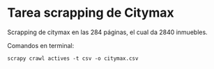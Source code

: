 # Tarea scrapping de Citymax

Scrapping de citymax en las 284 páginas, el cual da 2840 inmuebles.

Comandos en terminal:

`scrapy crawl actives -t csv -o citymax.csv`
